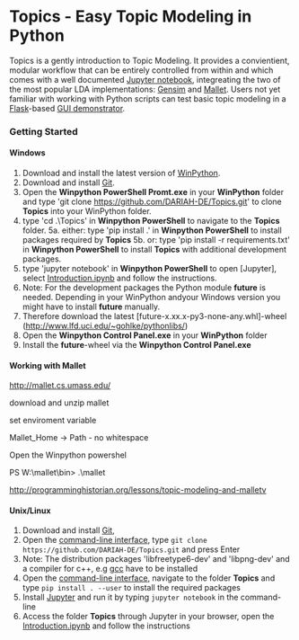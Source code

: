 # Topics - Easy Topic Modeling in Python #

Topics is a gently introduction to Topic Modeling. It provides a convientient, modular workflow that can be entirely controlled from within and which comes with a well documented [Jupyter notebook](http://jupyter.org/), integreating the two of the most popular LDA implementations: [Gensim](https://radimrehurek.com/gensim/) and [Mallet](http://mallet.cs.umass.edu/). Users not yet familiar with working with Python scripts can test basic topic modeling in a [Flask](http://flask.pocoo.org/)-based [GUI demonstrator](/demonstrator/README.md).

### Getting Started

#### Windows

1.  Download and install the latest version of [WinPython](https://winpython.github.io/). 
2.  Download and install [Git](https://git-scm.com/book/en/v2/Getting-Started-Installing-Git).
3.  Open the **Winpython PowerShell Promt.exe** in your **WinPython** folder and type 'git clone https://github.com/DARIAH-DE/Topics.git' to clone **Topics** into your WinPython folder.
4.  type 'cd .\Topics' in **Winpython PowerShell** to navigate to the **Topics** folder. 
5a. either: type 'pip install .' in **Winpython PowerShell** to install packages required by **Topics** 
5b. or: type 'pip install -r requirements.txt' in **Winpython PowerShell** to install **Topics** with additional development packages.
6.  type 'jupyter notebook' in **Winpython PowerShell** to open [Jupyter], select [Introduction.ipynb](Introduction.ipynb) and follow the instructions.
7.  Note: For the development packages the Python module **future** is needed. Depending in your WinPython andyour Windows version you might have to install **future** manually.
8.  Therefore download the latest [future-x.xx.x-py3-none-any.whl]-wheel (http://www.lfd.uci.edu/~gohlke/pythonlibs/)
9.  Open the **Winpython Control Panel.exe** in your **WinPython** folder
10. Install the **future**-wheel via the **Winpython Control Panel.exe**

#### Working with Mallet


http://mallet.cs.umass.edu/

download and unzip mallet

set enviroment variable

Mallet_Home -> Path - no whitespace

Open the Winpython powershel

PS W:\mallet\bin> .\mallet

http://programminghistorian.org/lessons/topic-modeling-and-malletv


#### Unix/Linux

1. Download and install [Git](https://git-scm.com/book/en/v2/Getting-Started-Installing-Git), 
2. Open the [command-line interface](https://en.wikipedia.org/wiki/Command-line_interface), type `git clone https://github.com/DARIAH-DE/Topics.git` and press Enter
3. Note: The distribution packages 'libfreetype6-dev' and 'libpng-dev' and a compiler for c++, e.g [gcc](https://gcc.gnu.org/) have to be installed 
4. Open the [command-line interface](https://en.wikipedia.org/wiki/Command-line_interface), navigate to the folder **Topics**  and type `pip install . --user` to install the required packages 
5. Install [Jupyter](http://jupyter.readthedocs.io/en/latest/install.html) and run it by typing `jupyter notebook` in the command-line
5. Access the folder **Topics** through Jupyter in your browser, open the [Introduction.ipynb](Introduction.ipynb) and follow the instructions




